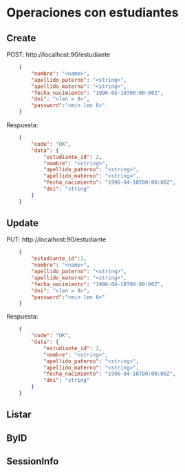 # Operaciones con estudiantes

## Create
POST: http://localhost:90/estudiante 
```json
    {
        "nombre": "<name>",
        "apellido_paterno": "<string>",
        "apellido_materno": "<string>",
        "fecha_nacimiento": "1996-04-18T00:00:00Z",
        "dni": "<len = 8>",
        "password":"<min len 6>"
    }
```
Respuesta:
```json
    {
        "code": "OK",
        "data": {
            "estudiante_id": 2,
            "nombre": "<string>",
            "apellido_paterno": "<string>",
            "apellido_materno": "<string>",
            "fecha_nacimiento": "1996-04-18T00:00:00Z",
            "dni": "string"
        }
    }
```

## Update
PUT: http://localhost:90/estudiante 
```json
    {
        "estudiante_id":1,
        "nombre": "<name>",
        "apellido_paterno": "<string>",
        "apellido_materno": "<string>",
        "fecha_nacimiento": "1996-04-18T00:00:00Z",
        "dni": "<len = 8>",
        "password":"<min len 6>"
    }
```
Respuesta:
```json
    {
        "code": "OK",
        "data": {
            "estudiante_id": 2,
            "nombre": "<string>",
            "apellido_paterno": "<string>",
            "apellido_materno": "<string>",
            "fecha_nacimiento": "1996-04-18T00:00:00Z",
            "dni": "string"
        }
    }
```
## Listar

## ByID

## SessionInfo
